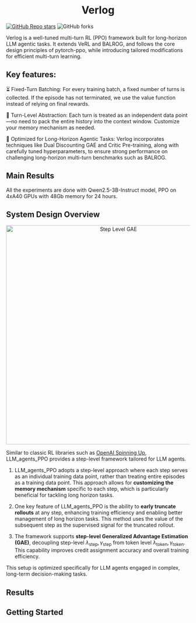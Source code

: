 <h1 style="text-align: center;">Verlog</h1>

[![GitHub Repo stars](https://img.shields.io/github/stars/WentseChen/verl)](https://github.com/WentseChen/verl/stargazers)
![GitHub forks](https://img.shields.io/github/forks/WentseChen/verl)
<!-- [![Twitter](https://img.shields.io/twitter/follow/verl_project)](https://twitter.com/verl_project) -->
<!-- <a href="https://join.slack.com/t/verlgroup/shared_invite/zt-2w5p9o4c3-yy0x2Q56s_VlGLsJ93A6vA"><img src="https://img.shields.io/badge/Slack-verl-blueviolet?logo=slack&amp"></a> -->
<!-- <a href="https://arxiv.org/pdf/2409.19256"><img src="https://img.shields.io/static/v1?label=EuroSys&message=Paper&color=red"></a> -->
<!-- ![GitHub contributors](https://img.shields.io/github/contributors/WentseChen/verl) -->
<!-- [![Documentation](https://img.shields.io/badge/documentation-blue)](https://verl.readthedocs.io/en/latest/) -->
<!-- <a href="https://raw.githubusercontent.com/eric-haibin-lin/verl-community/refs/heads/main/WeChat.JPG"><img src="https://img.shields.io/badge/微信-green?logo=wechat&amp"></a> -->

Verlog is a well-tuned multi-turn RL (PPO) framework built for long-horizon LLM agentic tasks. It extends VeRL and BALROG, and follows the core design principles of pytorch-ppo, while introducing tailored modifications for efficient multi-turn learning.

## Key features:  

⏳ Fixed-Turn Batching: For every training batch, a fixed number of turns is collected. If the episode has not terminated, we use the value function instead of relying on final rewards. 

🧠 Turn-Level Abstraction: Each turn is treated as an independent data point—no need to pack the entire history into the context window. Customize your memory mechanism as needed. 

🚀 Optimized for Long-Horizon Agentic Tasks: Verlog incorporates techniques like Dual Discounting GAE and Critic Pre-training, along with carefully tuned hyperparameters, to ensure strong performance on challenging long-horizon multi-turn benchmarks such as BALROG.

## Main Results

All the experiments are done with Qwen2.5-3B-Instruct model, PPO on 4xA40 GPUs with 48Gb memory for 24 hours.




## System Design Overview

<p align="center">

<img src="step_level_gae.gif" width="600" alt="Step Level GAE">

Similar to classic RL libraries such as [OpenAI Spinning Up](https://spinningup.openai.com/en/latest/), LLM\_agents\_PPO provides a step-level framework tailored for LLM agents.

1. LLM\_agents\_PPO adopts a step-level approach where each step serves as an individual training data point, rather than treating entire episodes as a training data point. This approach allows for **customizing the memory mechanism** specific to each step, which is particularly beneficial for tackling long horizon tasks.

2. One key feature of LLM\_agents\_PPO is the ability to **early truncate rollouts** at any step, enhancing training efficiency and enabling better management of long horizon tasks. This method uses the value of the subsequent step as the supervised signal for the truncated rollout.

3. The framework supports **step-level Generalized Advantage Estimation (GAE)**, decoupling step-level $\lambda_{\text{step}}, \gamma_{\text{step}}$ from token level $\lambda_{\text{token}}, \gamma_{\text{token}}$. This capability improves credit assignment accuracy and overall training efficiency.

This setup is optimized specifically for LLM agents engaged in complex, long-term decision-making tasks.

</p>

## Results

<p align="center">
</p>

## Getting Started



